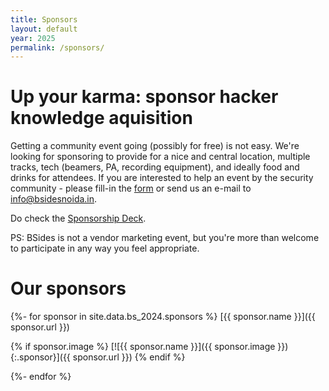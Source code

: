 ```yaml
---
title: Sponsors
layout: default
year: 2025
permalink: /sponsors/
---
```

# Up your karma: sponsor hacker knowledge aquisition
Getting a community event going (possibly for free) is not easy. We're looking for sponsoring to provide for a nice and central location, multiple tracks, tech (beamers, PA, recording equipment), and ideally food and drinks for attendees. If you are interested to help an event by the security community - please fill-in the [form](https://go.bsidesnoida.in/sif) or send us an e-mail to [info@bsidesnoida.in](mailto:info@bsidesnoida.in). 

Do check the [Sponsorship Deck](https://bsidesnoida.in/sponsor_us/).

PS: BSides is not a vendor marketing event, but you're more
than welcome to participate in any way you feel appropriate.


# Our sponsors

{%- for sponsor in site.data.bs_2024.sponsors %}
[{{ sponsor.name }}]({{ sponsor.url }})

{% if sponsor.image %}
[![{{ sponsor.name }}]({{ sponsor.image }}){:.sponsor}]({{ sponsor.url }})
{% endif %}

{%- endfor %}

